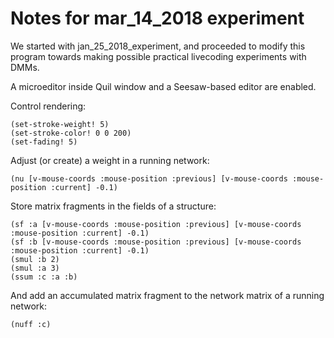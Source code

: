 Notes for mar_14_2018 experiment
================================

We started with jan_25_2018_experiment, and proceeded to modify this
program towards making possible practical livecoding experiments with DMMs.

A microeditor inside Quil window and a Seesaw-based editor are enabled.

Control rendering:

`(set-stroke-weight! 5)`   
`(set-stroke-color! 0 0 200)`  
`(set-fading! 5)`  

Adjust (or create) a weight in a running network:

`(nu [v-mouse-coords :mouse-position :previous] [v-mouse-coords :mouse-position :current] -0.1)`  

Store matrix fragments in the fields of a structure:

`(sf :a [v-mouse-coords :mouse-position :previous] [v-mouse-coords :mouse-position :current] -0.1)`  
`(sf :b [v-mouse-coords :mouse-position :previous] [v-mouse-coords :mouse-position :current] -0.1)`  
`(smul :b 2)`  
`(smul :a 3)`  
`(ssum :c :a :b)`  

And add an accumulated matrix fragment to the network matrix of a running network:

`(nuff :c)`  
